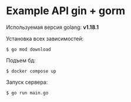 # Example API gin + gorm

Используемая версия golang: <b>v1.18.1</b>

Установка всех зависимостей:
```
$ go mod download
```
Подъем бд:
```
$ docker compose up
```
Запуск сервера:
```
$ go run main.go
```
